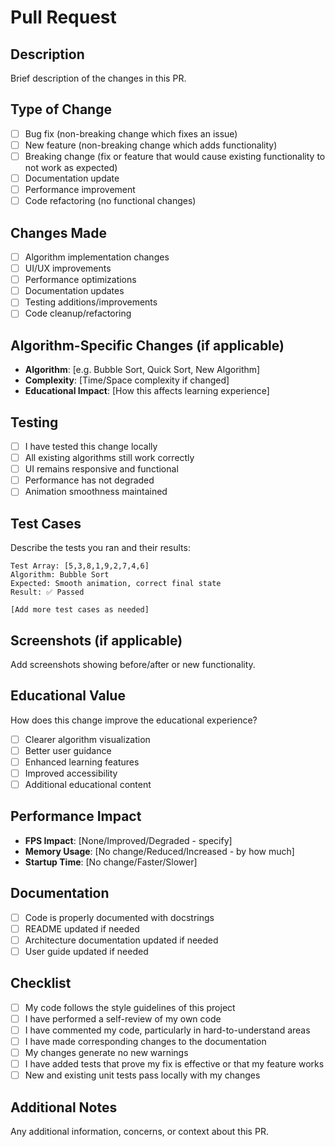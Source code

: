 # Pull Request

## Description
Brief description of the changes in this PR.

## Type of Change
- [ ] Bug fix (non-breaking change which fixes an issue)
- [ ] New feature (non-breaking change which adds functionality)
- [ ] Breaking change (fix or feature that would cause existing functionality to not work as expected)
- [ ] Documentation update
- [ ] Performance improvement
- [ ] Code refactoring (no functional changes)

## Changes Made
- [ ] Algorithm implementation changes
- [ ] UI/UX improvements
- [ ] Performance optimizations
- [ ] Documentation updates
- [ ] Testing additions/improvements
- [ ] Code cleanup/refactoring

## Algorithm-Specific Changes (if applicable)
- **Algorithm**: [e.g. Bubble Sort, Quick Sort, New Algorithm]
- **Complexity**: [Time/Space complexity if changed]
- **Educational Impact**: [How this affects learning experience]

## Testing
- [ ] I have tested this change locally
- [ ] All existing algorithms still work correctly
- [ ] UI remains responsive and functional
- [ ] Performance has not degraded
- [ ] Animation smoothness maintained

## Test Cases
Describe the tests you ran and their results:
```
Test Array: [5,3,8,1,9,2,7,4,6]
Algorithm: Bubble Sort
Expected: Smooth animation, correct final state
Result: ✅ Passed

[Add more test cases as needed]
```

## Screenshots (if applicable)
Add screenshots showing before/after or new functionality.

## Educational Value
How does this change improve the educational experience?
- [ ] Clearer algorithm visualization
- [ ] Better user guidance
- [ ] Enhanced learning features
- [ ] Improved accessibility
- [ ] Additional educational content

## Performance Impact
- **FPS Impact**: [None/Improved/Degraded - specify]
- **Memory Usage**: [No change/Reduced/Increased - by how much]
- **Startup Time**: [No change/Faster/Slower]

## Documentation
- [ ] Code is properly documented with docstrings
- [ ] README updated if needed
- [ ] Architecture documentation updated if needed
- [ ] User guide updated if needed

## Checklist
- [ ] My code follows the style guidelines of this project
- [ ] I have performed a self-review of my own code
- [ ] I have commented my code, particularly in hard-to-understand areas
- [ ] I have made corresponding changes to the documentation
- [ ] My changes generate no new warnings
- [ ] I have added tests that prove my fix is effective or that my feature works
- [ ] New and existing unit tests pass locally with my changes

## Additional Notes
Any additional information, concerns, or context about this PR.
